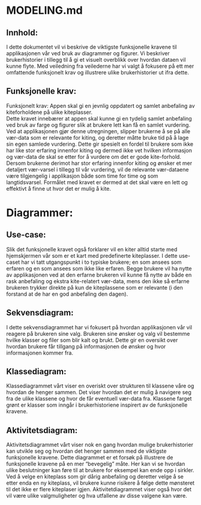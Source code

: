 # MODELING.md 
 
## Innhold:  
 
I dette dokumentet vil vi beskrive de viktigste funksjonelle kravene til applikasjonen vår ved bruk av diagrammer og figurer. Vi beskriver brukerhistorier i tillegg til å gi et visuelt overblikk over hvordan dataen vil kunne flyte. Med veiledning fra veilederne har vi valgt å fokusere på ett mer omfattende funksjonelt krav og illustrere ulike brukerhistorier ut ifra dette.  
 
## Funksjonelle krav:  
 
Funksjonelt krav: Appen skal gi en jevnlig oppdatert og samlet anbefaling av kiteforholdene på ulike kiteplasser.  
Dette kravet innebærer at appen skal kunne gi en tydelig samlet anbefaling ved bruk av farge og figurer slik at brukere lett kan få en samlet vurdering. Ved at applikasjonen gjør denne utregningen, slipper brukerne å se på alle vær-data som er relevante for kiting, og deretter måtte bruke tid på å lage sin egen samlede vurdering. Dette gir spesielt en fordel til brukere som ikke har like stor erfaring innenfor kiting og dermed ikke vet hvilken informasjon og vær-data de skal se etter for å vurdere om det er gode kite-forhold. Dersom brukerne derimot har stor erfaring innenfor kiting og ønsker et mer detaljert vær-varsel i tillegg til vår vurdering, vil de relevante vær-dataene være tilgjengelig i applikasjon både som time for time og som langtidsvarsel. Formålet med kravet er dermed at det skal være en lett og effektivt å finne ut hvor det er mulig å kite.  
 
 
# Diagrammer:  
 
## Use-case:  
Slik det funksjonelle kravet også forklarer vil en kiter alltid starte med hjemskjermen vår som er et kart med predefinerte kiteplasser. I dette use-caset har vi tatt utgangspunkt i to typiske brukere; en som ansees som erfaren og en som ansees som ikke like erfaren. Begge brukere vil ha nytte av applikasjonen ved at den erfarne brukeren vil kunne få nytte av både en rask anbefaling og ekstra kite-relatert vær-data, mens den ikke så erfarne brukeren trykker direkte på kun de kiteplassene som er relevante (i den forstand at de har en god anbefaling den dagen). 



## Sekvensdiagram:  
I dette sekvensdiagrammet har vi fokusert på hvordan applikasjonen vår vil reagere på brukeren sine valg. Brukeren sine ønsker og valg vil bestemme hvilke klasser og filer som blir kalt og brukt. Dette gir en oversikt over hvordan brukere får tillgang på informasjonen de ønsker og hvor informasjonen kommer fra.  


## Klassediagram:  
Klassediagrammet vårt viser en overiskt over strukturen til klassene våre og hvordan de henger sammen. Det viser hvordan det er mulig å navigere seg fra de ulike klassene og hvor de får eventuell vær-data fra. Klassene farget grønt er klasser som inngår i brukerhistoriene inspirert av de funksjonelle kravene.  

## Aktivitetsdiagram:  
Aktivitetsdiagrammet vårt viser nok en gang hvordan mulige brukerhistorier kan utvikle seg og hvordan det henger sammen med de viktigste funksjonelle kravene. Dette diagrammet er et forsøk på illustrere de funksjonelle kravene på en mer “bevegelig” måte. Her kan vi se hvordan ulike beslutninger kan føre til at brukere for eksempel kan ende opp i sirkler. Ved å velge en kiteplass som gir dårig anbefaling og deretter velge å se etter enda en ny kiteplass, vil brukere kunne risikere å følge dette mønsteret til det ikke er flere kiteplaser igjen. Aktivitetdiagrammet viser også hvor det vil være ulike valgmuligheter og hva utfallene av disse valgene kan være.  
 
